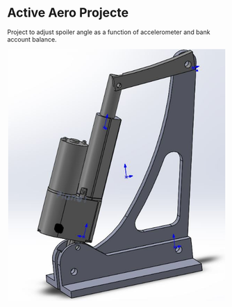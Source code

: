 # Active Aero Projecte

Project to adjust spoiler angle as a function of accelerometer and bank account balance.

<p align="center">
<img src="./assets/actuator.jpg" width="500">
</p>
